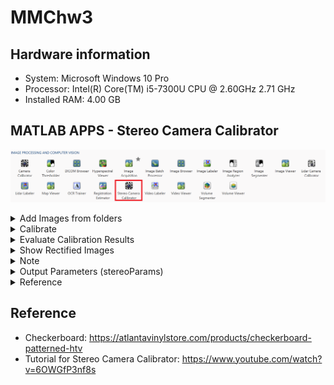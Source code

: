 # MMChw3


## Hardware information
- System: Microsoft Windows 10 Pro
- Processor: Intel(R) Core(TM) i5-7300U CPU @ 2.60GHz   2.71 GHz
- Installed RAM: 4.00 GB


## MATLAB APPS - Stereo Camera Calibrator

![image](https://github.com/TW-yuhsi/MMChw3/blob/main/figures/apps.png)

<details>
<summary>Add Images from folders</summary>

- Load Stereo Images
  - Folder for images from camera 1: ~\checkerboard\camera_left_cropped
  - Folder for images from camera 2: ~\checkerboard\camera_right_cropped
  - Size of checkerboard square: 5 millimeters

![image](https://github.com/TW-yuhsi/MMChw3/blob/main/figures/loadImgs.png)
  
- View Images and Detected Points

![image](https://github.com/TW-yuhsi/MMChw3/blob/main/figures/imagesLoaded.png)
The Data Browser pane displays a list of image pairs with IDs. These image pairs contain a detected pattern. To view an image, select it from the Data Browser pane.

</details>



<details>
<summary>Calibrate</summary>

Once you are satisfied with the accepted image pairs, click the Calibrate button on the Calibration tab. The default calibration settings assume the minimum set of camera parameters. Start by running the calibration with the default settings. After evaluating the results, you can try to improve calibration accuracy by adjusting the settings and adding or removing images, and then calibrate again.
  
![image](https://github.com/TW-yuhsi/MMChw3/blob/main/figures/calibrate.png)
  
</details>





<details>
<summary>Evaluate Calibration Results</summary>

You can evaluate calibration accuracy by examining the reprojection errors, examining the camera extrinsics, or viewing the undistorted image. For best calibration results, use all three methods of evaluation.  

![image](https://github.com/TW-yuhsi/MMChw3/blob/main/figures/afterCalibrate.png)
  
</details>







<details>
<summary>Show Rectified Images</summary>

To view the effects of stereo rectification, on the Calibration tab, in the View section, select Show Rectified. If the calibration is accurate, the images become undistorted and row-aligned.

![image](https://github.com/TW-yuhsi/MMChw3/blob/main/figures/showRectified.png)
  
</details>





<details>
<summary>Note</summary>

Checking the rectified images is important even if the reprojection errors are low. For example, if the pattern covers only a small percentage of the image, the distortion estimation might be incorrect, even though the calibration resulted in few reprojection errors.The following image shows an example of this type of incorrect estimation for a single camera calibration.

![image](https://github.com/TW-yuhsi/MMChw3/blob/main/figures/smallPercentage/o_1.png)
![image](https://github.com/TW-yuhsi/MMChw3/blob/main/figures/smallPercentage/o_2.png)
![image](https://github.com/TW-yuhsi/MMChw3/blob/main/figures/smallPercentage/o_3.png)
  
</details>



<details>
<summary>Output Parameters (stereoParams)</summary>
  
```text
stereoParams = 

  stereoParameters with properties:

   Parameters of Two Cameras
        CameraParameters1: [1×1 cameraParameters]
        CameraParameters2: [1×1 cameraParameters]

   Inter-camera Geometry
        RotationOfCamera2: [3×3 double]
     TranslationOfCamera2: [-1.198719818854255e+02 -0.400536334957486 -0.025750814320411]
        FundamentalMatrix: [3×3 double]
          EssentialMatrix: [3×3 double]

   Accuracy of Estimation
    MeanReprojectionError: 0.057242729028599

   Calibration Settings
              NumPatterns: 10
              WorldPoints: [42×2 double]
               WorldUnits: 'mm'
```

</details>










<details>
<summary>Reference</summary>

- https://www.mathworks.com/help/vision/ug/using-the-stereo-camera-calibrator-app.html
  
</details>




## Reference

- Checkerboard: https://atlantavinylstore.com/products/checkerboard-patterned-htv
- Tutorial for Stereo Camera Calibrator: https://www.youtube.com/watch?v=6OWGfP3nf8s
